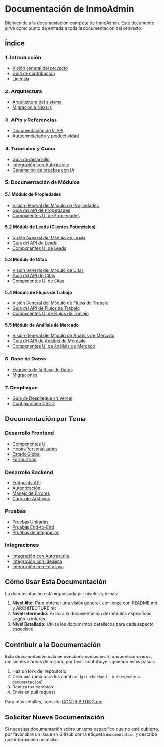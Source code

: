 # Documentación de InmoAdmin

Bienvenido a la documentación completa de InmoAdmin. Este documento sirve como punto de entrada a toda la documentación del proyecto.

## Índice

### 1. Introducción
- [Visión general del proyecto](../README.md)
- [Guía de contribución](../CONTRIBUTING.md)
- [Licencia](../LICENSE.md)

### 2. Arquitectura
- [Arquitectura del sistema](ARCHITECTURE.md)
- [Migración a Next.js](NEXT_MIGRATION.md)

### 3. APIs y Referencias
- [Documentación de la API](API.md)
- [Autocompletado y productividad](AUTOCOMPLETION.md)

### 4. Tutoriales y Guías
- [Guía de desarrollo](DEVELOPMENT.md)
- [Integración con Automa.site](AUTOMA_INTEGRATION.md)
- [Generación de pruebas con IA](AI_TESTING.md)

### 5. Documentación de Módulos

#### 5.1 Módulo de Propiedades
- [Visión General del Módulo de Propiedades](modules/PROPERTIES.md)
- [Guía del API de Propiedades](modules/PROPERTIES_API.md)
- [Componentes UI de Propiedades](modules/PROPERTIES_UI.md)

#### 5.2 Módulo de Leads (Clientes Potenciales)
- [Visión General del Módulo de Leads](modules/LEADS.md)
- [Guía del API de Leads](modules/LEADS_API.md)
- [Componentes UI de Leads](modules/LEADS_UI.md)

#### 5.3 Módulo de Citas
- [Visión General del Módulo de Citas](modules/APPOINTMENTS.md)
- [Guía del API de Citas](modules/APPOINTMENTS_API.md)
- [Componentes UI de Citas](modules/APPOINTMENTS_UI.md)

#### 5.4 Módulo de Flujos de Trabajo
- [Visión General del Módulo de Flujos de Trabajo](modules/WORKFLOWS.md)
- [Guía del API de Flujos de Trabajo](modules/WORKFLOWS_API.md)
- [Componentes UI de Flujos de Trabajo](modules/WORKFLOWS_UI.md)

#### 5.5 Módulo de Análisis de Mercado
- [Visión General del Módulo de Análisis de Mercado](modules/MARKET_ANALYSIS.md)
- [Guía del API de Análisis de Mercado](modules/MARKET_ANALYSIS_API.md)
- [Componentes UI de Análisis de Mercado](modules/MARKET_ANALYSIS_UI.md)

### 6. Base de Datos
- [Esquema de la Base de Datos](DATABASE_SCHEMA.md)
- [Migraciones](DATABASE_MIGRATIONS.md)

### 7. Despliegue
- [Guía de Despliegue en Vercel](DEPLOYMENT_VERCEL.md)
- [Configuración CI/CD](CICD.md)

## Documentación por Tema

### Desarrollo Frontend
- [Componentes UI](UI_COMPONENTS.md)
- [Hooks Personalizados](CUSTOM_HOOKS.md)
- [Estado Global](STATE_MANAGEMENT.md)
- [Formularios](FORMS.md)

### Desarrollo Backend
- [Endpoints API](API.md)
- [Autenticación](AUTHENTICATION.md)
- [Manejo de Errores](ERROR_HANDLING.md)
- [Carga de Archivos](FILE_UPLOADS.md)

### Pruebas
- [Pruebas Unitarias](UNIT_TESTING.md)
- [Pruebas End-to-End](E2E_TESTING.md)
- [Pruebas de Integración](INTEGRATION_TESTING.md)

### Integraciones
- [Integración con Automa.site](AUTOMA_INTEGRATION.md)
- [Integración con Idealista](IDEALISTA_INTEGRATION.md)
- [Integración con Fotocasa](FOTOCASA_INTEGRATION.md)

## Cómo Usar Esta Documentación

La documentación está organizada por niveles y temas:

1. **Nivel Alto**: Para obtener una visión general, comienza con README.md y ARCHITECTURE.md
2. **Nivel Intermedio**: Explora la documentación de módulos específicos según tu interés
3. **Nivel Detallado**: Utiliza los documentos detallados para cada aspecto específico

## Contribuir a la Documentación

Esta documentación está en constante evolución. Si encuentras errores, omisiones o áreas de mejora, por favor contribuye siguiendo estos pasos:

1. Haz un fork del repositorio
2. Crea una rama para tus cambios (`git checkout -b docs/mejora-documentacion`)
3. Realiza tus cambios
4. Envía un pull request

Para más detalles, consulta [CONTRIBUTING.md](../CONTRIBUTING.md).

## Solicitar Nueva Documentación

Si necesitas documentación sobre un tema específico que no está cubierto, por favor abre un issue en GitHub con la etiqueta `documentation` y describe qué información necesitas.